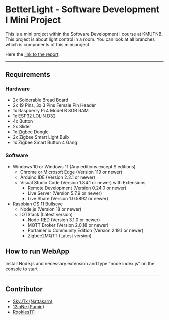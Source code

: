 # BetterLight - Software Development I Mini Project

This is a mini project within the Software Development I course at KMUTNB. This project is about light control in a room. You can look at all branches which is components of this mini project.

Here the <a href="https://kmutnbacth-my.sharepoint.com/:w:/g/personal/s6501012620063_kmutnb_ac_th/EQ8Y3XFvZ6RHqaU4NodkV2cBK84RMmgoY88TAV6mkM4y0w?e=VsQDXf" target="_blank" rel="noopener noreferrer">link to the report</a>.

---

## Requirements
### Hardware
- 2x Solderable Bread Board
- 2x 19 Pins, 3x 3 Pins Female Pin Header
- 1x Raspberry Pi 4 Model B 8GB RAM
- 1x ESP32 LOLIN D32
- 4x Button
- 2x Slider
- 1x Zigbee Dongle
- 2x Zigbee Smart Light Bulb 
- 1x Zigbee Smart Button 4 Gang 
### Software
- Windows 10 or Windows 11 (Any editions except S editions)
  - Chrome or Microsoft Edge (Version 119 or newer)
  - Arduino IDE (Version 2.2.1 or newer)
  - Visual Studio Code (Version 1.84.1 or newer) with Extensions
    - Remote Development (Version 0.24.0 or newer)
    - Live Server (Version 5.7.9 or newer)
    - Live Share (Version 1.0.5892 or newer)
- Raspbian OS 11 Bullseye
  - Node.js (Version 18 or newer)
  - IOTStack (Latest version)
    - Node-RED (Version 3.1.0 or newer)
    - MQTT Broker (Version 2.0.18 or newer)
    - Portainer.io Community Edition (Version 2.19.1 or newer)
    - Zigbee2MQTT (Latest version)

## How to run WebApp
Install Node.js and necessary extension and type "node index.js" on the console to start

---
## Contributor
<ul>
  <li><a href="https://skyjt.vercel.app" target="_blank" rel="noopener noreferrer">SkyJTx (Nattakarn)</a></li>
  <li><a href="https://github.com/12inNe" target="_blank" rel="noopener noreferrer">12inNe (Pumin)</a></li>
  <li><a href="https://github.com/Rookies111" target="_blank" rel="noopener noreferrer">Rookies111</a></li>
</ul>

